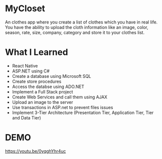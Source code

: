 # MyCloset

An clothes app where you create a list of clothes which you have in real life. You have the ability to upload the cloth information like an image, color, season, rate, size, company, category and store it to your clothes list.

# What I Learned

* React Native
* ASP.NET using C#
* Create a database using Microsoft SQL
* Create store procedures
* Access the databse using ADO.NET
* Implement a Full Stack project
* Create Web Services and call them using AJAX
* Upload an image to the server
* Use transactions in ASP.net to prevent files issues
* Implement 3-Tier Architecture (Presentation Tier, Application Tier, Tier and Data Tier)

# DEMO
https://youtu.be/0yqghYhr4uc

